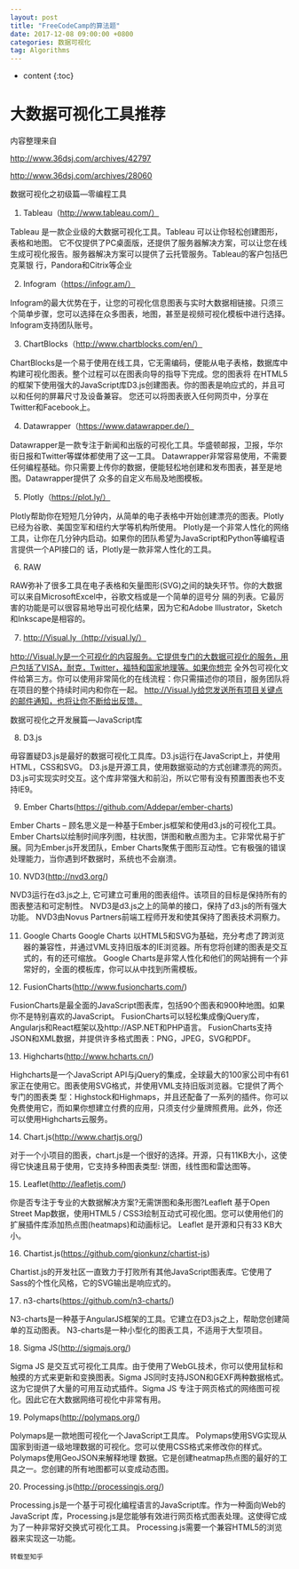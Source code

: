 ```yaml
---
layout: post
title: "FreeCodeCamp的算法题"
date: 2017-12-08 09:00:00 +0800 
categories: 数据可视化
tag: Algorithms
---
```

* content
{:toc}

# 大数据可视化工具推荐


内容整理来自

http://www.36dsj.com/archives/42797

http://www.36dsj.com/archives/28060

数据可视化之初级篇—零编程工具

1. Tableau（http://www.tableau.com/）

Tableau 是一款企业级的大数据可视化工具。Tableau 可以让你轻松创建图形，表格和地图。 它不仅提供了PC桌面版，还提供了服务器解决方案，可以让您在线生成可视化报告。服务器解决方案可以提供了云托管服务。Tableau的客户包括巴克莱银 行，Pandora和Citrix等企业 


2. Infogram（https://infogr.am/）

Infogram的最大优势在于，让您的可视化信息图表与实时大数据相链接。只须三个简单步骤，您可以选择在众多图表，地图，甚至是视频可视化模板中进行选择。 Infogram支持团队账号。


3. ChartBlocks（http://www.chartblocks.com/en/）

ChartBlocks是一个易于使用在线工具，它无需编码，便能从电子表格，数据库中构建可视化图表。整个过程可以在图表向导的指导下完成。您的图表将 在HTML5的框架下使用强大的JavaScript库D3.js创建图表。你的图表是响应式的，并且可以和任何的屏幕尺寸及设备兼容。 您还可以将图表嵌入任何网页中，分享在Twitter和Facebook上。


4. Datawrapper（https://www.datawrapper.de/）

Datawrapper是一款专注于新闻和出版的可视化工具。华盛顿邮报，卫报，华尔街日报和Twitter等媒体都使用了这一工具。 Datawrapper非常容易使用，不需要任何编程基础。你只需要上传你的数据，便能轻松地创建和发布图表，甚至是地图。Datawrapper提供了 众多的自定义布局及地图模板。


5. Plotly（https://plot.ly/）

Plotly帮助你在短短几分钟内，从简单的电子表格中开始创建漂亮的图表。Plotly已经为谷歌、美国空军和纽约大学等机构所使用。 Plotly是一个非常人性化的网络工具，让你在几分钟内启动。如果你的团队希望为JavaScript和Python等编程语言提供一个API接口的 话，Plotly是一款非常人性化的工具。

6. RAW

RAW弥补了很多工具在电子表格和矢量图形(SVG)之间的缺失环节。你的大数据可以来自MicrosoftExcel中，谷歌文档或是一个简单的逗号分 隔的列表。它最厉害的功能是可以很容易地导出可视化结果，因为它和Adobe Illustrator，Sketch 和Inkscape是相容的。

7. http://Visual.ly（http://visual.ly/）

http://Visual.ly是一个可视化的内容服务。它提供专门的大数据可视化的服务，用户包括了VISA，耐克，Twitter，福特和国家地理等。如果你想完 全外包可视化文件给第三方。你可以使用非常简化的在线流程：你只需描述你的项目，服务团队将在项目的整个持续时间内和你在一起。 http://Visual.ly给您发送所有项目关键点的邮件通知，也将让你不断给出反馈。

数据可视化之开发展篇—JavaScript库

8. D3.js

毋容置疑D3.js是最好的数据可视化工具库。D3.js运行在JavaScript上，并使用HTML，CSS和SVG。 D3.js是开源工具，使用数据驱动的方式创建漂亮的网页。 D3.js可实现实时交互。这个库非常强大和前沿，所以它带有没有预置图表也不支持IE9。


9. Ember Charts(https://github.com/Addepar/ember-charts)

Ember Charts – 顾名思义是一种基于Ember.js框架和使用d3.js的可视化工具。Ember Charts以绘制时间序列图，柱状图，饼图和散点图为主。它非常优易于扩展。同为Ember.js开发团队，Ember Charts聚焦于图形互动性。它有极强的错误处理能力，当你遇到坏数据时，系统也不会崩溃。 


10. NVD3(http://nvd3.org/)

NVD3运行在d3.js之上, 它可建立可重用的图表组件。该项目的目标是保持所有的图表整洁和可定制性。 NVD3是d3.js之上的简单的接口，保持了d3.js的所有强大功能。 NVD3由Novus Partners前端工程师开发和使其保持了图表技术洞察力。


11. Google Charts
Google Charts 以HTML5和SVG为基础，充分考虑了跨浏览器的兼容性，并通过VML支持旧版本的IE浏览器。所有您将创建的图表是交互式的，有的还可缩放。 Google Charts是非常人性化和他们的网站拥有一个非常好的，全面的模板库，你可以从中找到所需模板。



12. FusionCharts(http://www.fusioncharts.com/)

FusionCharts是最全面的JavaScript图表库，包括90个图表和900种地图。如果你不是特别喜欢的JavaScript。 FusionCharts可以轻松集成像jQuery库，Angularjs和React框架以及http://ASP.NET和PHP语言。 FusionCharts支持JSON和XML数据，并提供许多格式图表：PNG，JPEG，SVG和PDF。



13. Highcharts(http://www.hcharts.cn/)

Highcharts是一个JavaScript API与jQuery的集成，全球最大的100家公司中有61家正在使用它。图表使用SVG格式，并使用VML支持旧版浏览器。它提供了两个专门的图表类 型：Highstock和Highmaps，并且还配备了一系列的插件。你可以免费使用它，而如果你想建立付费的应用，只须支付少量牌照费用。此外，你还 可以使用Highcharts云服务。

14. Chart.js(http://www.chartjs.org/)

对于一个小项目的图表，chart.js是一个很好的选择。开源，只有11KB大小，这使得它快速且易于使用，它支持多种图表类型: 饼图，线性图和雷达图等。


15. Leaflet(http://leafletjs.com/)

你是否专注于专业的大数据解决方案?无需饼图和条形图?Leafleft 基于Open Street Map数据，使用HTML5 / CSS3绘制互动式可视化图。您可以使用他们的扩展插件库添加热点图(heatmaps)和动画标记。 Leaflet 是开源和只有33 KB大小。

16. Chartist.js(https://github.com/gionkunz/chartist-js)

Chartist.js的开发社区一直致力于打败所有其他JavaScript图表库。它使用了Sass的个性化风格，它的SVG输出是响应式的。


17. n3-charts(https://github.com/n3-charts/)

N3-charts是一种基于AngularJS框架的工具。它建立在D3.js之上，帮助您创建简单的互动图表。 N3-charts是一种小型化的图表工具，不适用于大型项目。

18. Sigma JS(http://sigmajs.org/)

Sigma JS 是交互式可视化工具库。由于使用了WebGL技术，你可以使用鼠标和触摸的方式来更新和变换图表。Sigma JS同时支持JSON和GEXF两种数据格式。这为它提供了大量的可用互动式插件。Sigma JS 专注于网页格式的网络图可视化。因此它在大数据网络可视化中非常有用。


19. Polymaps(http://polymaps.org/)

Polymaps是一款地图可视化一个JavaScript工具库。 Polymaps使用SVG实现从国家到街道一级地理数据的可视化。您可以使用CSS格式来修改你的样式。Polymaps使用GeoJSON来解释地理 数据。它是创建heatmap热点图的最好的工具之一。您创建的所有地图都可以变成动态图。


20. Processing.js(http://processingjs.org/)

Processing.js是一个基于可视化编程语言的JavaScript库。作为一种面向Web的JavaScript 库，Processing.js是您能够有效进行网页格式图表处理。这使得它成为了一种非常好交换式可视化工具。 Processing.js需要一个兼容HTML5的浏览器来实现这一功能。

```
转载至知乎
